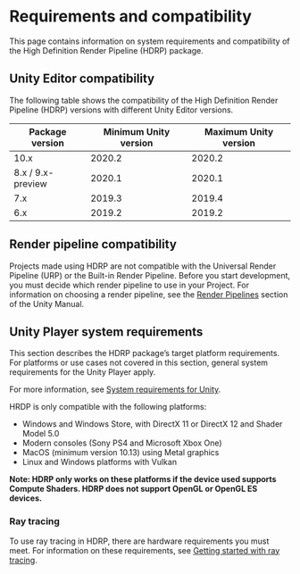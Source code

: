 # Requirements and compatibility

This page contains information on system requirements and compatibility of the High Definition Render Pipeline (HDRP) package.

## Unity Editor compatibility

The following table shows the compatibility of the High Definition Render Pipeline (HDRP) versions with different Unity Editor versions.

| **Package version** | **Minimum Unity version** | **Maximum Unity version** |
| ------------------- | ------------------------- | ------------------------- |
| 10.x                | 2020.2                    | 2020.2                    |
| 8.x / 9.x-preview   | 2020.1                    | 2020.1                    |
| 7.x                 | 2019.3                    | 2019.4                    |
| 6.x                 | 2019.2                    | 2019.2                    |

## Render pipeline compatibility

Projects made using HDRP are not compatible with the Universal Render Pipeline (URP) or the Built-in Render Pipeline. Before you start development, you must decide which render pipeline to use in your Project. For information on choosing a render pipeline, see the [Render Pipelines](https://docs.unity3d.com/2019.3/Documentation/Manual/render-pipelines.html) section of the Unity Manual.

## Unity Player system requirements

This section describes the HDRP package’s target platform requirements. For platforms or use cases not covered in this section, general system requirements for the Unity Player apply.

For more information, see [System requirements for Unity](https://docs.unity3d.com/Manual/system-requirements.html).

HRDP is only compatible with the following platforms:

- Windows and Windows Store, with DirectX 11 or DirectX 12 and Shader Model 5.0
- Modern consoles (Sony PS4 and Microsoft Xbox One)
- MacOS (minimum version 10.13) using Metal graphics
- Linux and Windows platforms with Vulkan

**Note: HDRP only works on these platforms if the device used supports Compute Shaders. HDRP does not support OpenGL or OpenGL ES devices.**

### Ray tracing

To use ray tracing in HDRP, there are hardware requirements you must meet. For information on these requirements, see [Getting started with ray tracing](Ray-Tracing-Getting-Started.md#HardwareRequirements).
